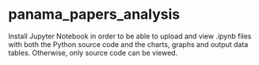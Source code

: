 # panama_papers_analysis

Install Jupyter Notebook in order to be able to upload and view .ipynb files with both the Python source code and the charts, graphs and output data tables. Otherwise, only source code can be viewed.

